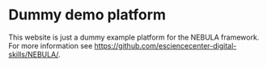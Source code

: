 #  Dummy demo platform

This website is just a dummy example platform for the NEBULA framework. For more information see https://github.com/esciencecenter-digital-skills/NEBULA/.
